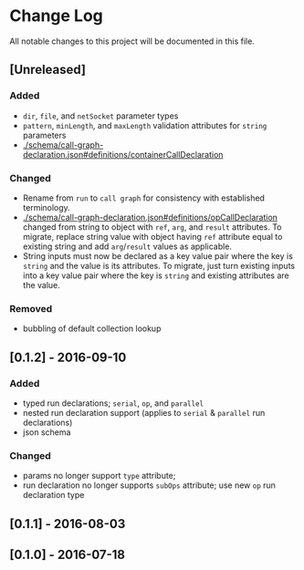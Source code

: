 # Change Log

All notable changes to this project will be documented in this file.

## [Unreleased]

### Added

- `dir`, `file`, and `netSocket` parameter types
- `pattern`, `minLength`, and `maxLength` validation attributes for
  `string` parameters
- [./schema/call-graph-declaration.json#definitions/containerCallDeclaration](./schema/call-graph-declaration.json#definitions/containerCallDeclaration)

### Changed

- Rename from `run` to `call graph` for consistency with established
  terminology.
- [./schema/call-graph-declaration.json#definitions/opCallDeclaration](./schema/call-graph-declaration.json#definitions/opCallDeclaration)
  changed from string to object with `ref`, `arg`, and `result`
  attributes. To migrate, replace string value with object having `ref`
  attribute equal to existing string and add `arg`/`result` values as
  applicable.
- String inputs must now be declared as a key value pair where the key
  is `string` and the value is its attributes. To migrate, just turn
  existing inputs into a key value pair where the key is `string` and
  existing attributes are the value.

### Removed

- bubbling of default collection lookup

## [0.1.2] - 2016-09-10

### Added 

- typed run declarations; `serial`, `op`, and `parallel`
- nested run declaration support (applies to `serial` & `parallel` run
  declarations)
- json schema

### Changed

- params no longer support `type` attribute;
- run declaration no longer supports `subOps` attribute; use new `op`
  run declaration type

## [0.1.1] - 2016-08-03

## [0.1.0] - 2016-07-18

